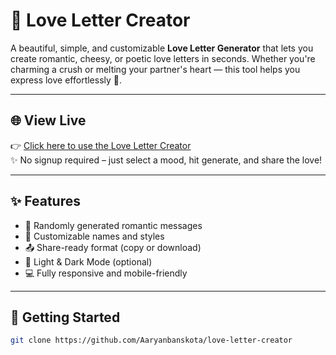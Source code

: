 # 💌 Love Letter Creator

A beautiful, simple, and customizable **Love Letter Generator** that lets you create romantic, cheesy, or poetic love letters in seconds. Whether you're charming a crush or melting your partner's heart — this tool helps you express love effortlessly 💖.

---

## 🌐 View Live
👉 [Click here to use the Love Letter Creator](https://aaryanbanskota.github.io/love-letter-creator/)  
✨ No signup required – just select a mood, hit generate, and share the love!

---

## ✨ Features
- 📝 Randomly generated romantic messages
- 🎨 Customizable names and styles
- 📤 Share-ready format (copy or download)
- 🌙 Light & Dark Mode (optional)
- 💻 Fully responsive and mobile-friendly

---

## 🚀 Getting Started

```bash
git clone https://github.com/Aaryanbanskota/love-letter-creator
